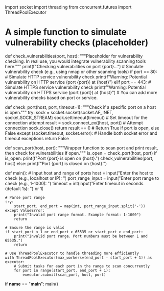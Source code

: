 import socket
import threading
from concurrent.futures import ThreadPoolExecutor

# A simple function to simulate vulnerability checks (placeholder)
def check_vulnerabilities(port, host):
    """Placeholder for vulnerability checking. In real use, you would integrate vulnerability scanning tools here."""
    print(f"Checking vulnerabilities on port {port}...")
    # Simulate vulnerability check (e.g., using nmap or other scanning tools)
    if port == 80:  # Simulate HTTP service vulnerability check
        print(f"Warning: Potential vulnerability on HTTP service (port {port}) at {host}")
    elif port == 443:  # Simulate HTTPS service vulnerability check
        print(f"Warning: Potential vulnerability on HTTPS service (port {port}) at {host}")
    # You can add more vulnerability checks based on port or service.

def check_port(host, port, timeout=1):
    """Check if a specific port on a host is open."""
    try:
        sock = socket.socket(socket.AF_INET, socket.SOCK_STREAM)
        sock.settimeout(timeout)  # Set timeout for the connection attempt
        result = sock.connect_ex((host, port))  # Attempt connection
        sock.close()
        return result == 0  # Return True if port is open, else False
    except (socket.timeout, socket.error):  # Handle both socket error and timeout exceptions
        return False

def scan_port(host, port):
    """Wrapper function to scan port and print result, then check for vulnerabilities if open."""
    is_open = check_port(host, port)
    if is_open:
        print(f"Port {port} is open on {host}.")
        check_vulnerabilities(port, host)
    else:
        print(f"Port {port} is closed on {host}.")

def main():
    # Input host and range of ports
    host = input("Enter the host to check (e.g., localhost or IP): ")
    port_range_input = input("Enter port range to check (e.g., 1-1000): ")
    timeout = int(input("Enter timeout in seconds (default 1s): ") or 1)

    # Parse port range
    try:
        start_port, end_port = map(int, port_range_input.split('-'))
    except ValueError:
        print("Invalid port range format. Example format: 1-1000")
        return

    # Ensure the range is valid
    if start_port < 1 or end_port > 65535 or start_port > end_port:
        print("Invalid port range. Port numbers must be between 1 and 65535.")
        return

    # Use ThreadPoolExecutor to handle threading more efficiently
    with ThreadPoolExecutor(max_workers=(end_port - start_port + 1)) as executor:
        # Submit tasks for each port in the range to scan concurrently
        for port in range(start_port, end_port + 1):
            executor.submit(scan_port, host, port)

if __name__ == "__main__":
    main()
